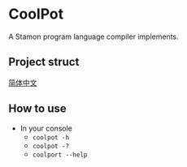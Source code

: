 # CoolPot

A Stamon program language compiler implements.

## Project struct

[简体中文](STRUCT.md)

## How to use

* In your console
  * `coolpot -h` 
  * `coolpot -?` 
  * `coolport --help`